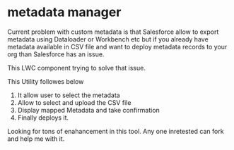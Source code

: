 # metadata manager

Current problem with custom metadata is that Salesforce allow to export metadata using Dataloader or Workbench etc but if you already have metadata available in CSV file and want to deploy metadata records to your org than Salesforce has an issue.

This LWC component trying to solve that issue.

This Utility followes below

  1) It allow user to select the metadata
  2) Allow to select and upload the CSV file
  3) Display mapped Metadata and take confirmation
  4) Finally deploys it.


Looking for tons of enahancement in this tool. Any one inretested can fork and help me with it.

